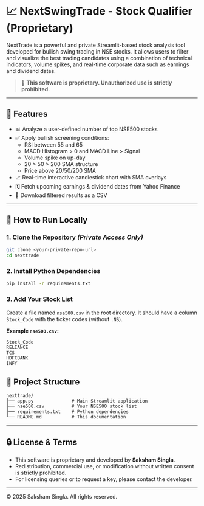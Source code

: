 # 📈 NextSwingTrade - Stock Qualifier (Proprietary)

NextTrade is a powerful and private Streamlit-based stock analysis tool developed for bullish swing trading in NSE stocks. It allows users to filter and visualize the best trading candidates using a combination of technical indicators, volume spikes, and real-time corporate data such as earnings and dividend dates.

> 🔐 **This software is proprietary. Unauthorized use is strictly prohibited.**

---

## 🔧 Features

- 📊 Analyze a user-defined number of top NSE500 stocks
- ✅ Apply bullish screening conditions:
  - RSI between 55 and 65
  - MACD Histogram > 0 and MACD Line > Signal
  - Volume spike on up-day
  - 20 > 50 > 200 SMA structure
  - Price above 20/50/200 SMA
- 📈 Real-time interactive candlestick chart with SMA overlays
- 🗓️ Fetch upcoming earnings & dividend dates from Yahoo Finance
- 💾 Download filtered results as a CSV

---

## 🚀 How to Run Locally

### 1. Clone the Repository *(Private Access Only)*
```bash
git clone <your-private-repo-url>
cd nexttrade
```

### 2. Install Python Dependencies
```bash
pip install -r requirements.txt
```

### 3. Add Your Stock List
Create a file named `nse500.csv` in the root directory. It should have a column `Stock_Code` with the ticker codes (without `.NS`).

**Example `nse500.csv`:**
```csv
Stock_Code
RELIANCE
TCS
HDFCBANK
INFY
```

## 📂 Project Structure

```
nexttrade/
├── app.py              # Main Streamlit application
├── nse500.csv          # Your NSE500 stock list
├── requirements.txt    # Python dependencies
└── README.md           # This documentation
```

---

## 🔒 License & Terms

- This software is proprietary and developed by **Saksham Singla**.
- Redistribution, commercial use, or modification without written consent is strictly prohibited.
- For licensing queries or to request a key, please contact the developer.

---

© 2025 Saksham Singla. All rights reserved.
